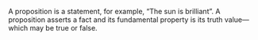 A proposition is a statement, for example, “The sun is brilliant”. A proposition asserts a fact and its fundamental property is its truth value—which may be true or false.
